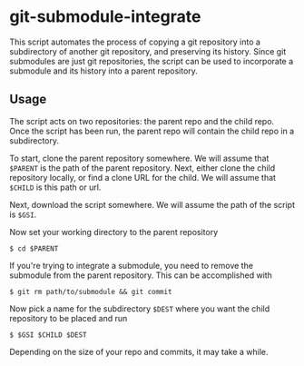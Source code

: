 # git-submodule-integrate

This script automates the process of copying a git repository into a
subdirectory of another git repository, and preserving its history. Since git
submodules are just git repositories, the script can be used to incorporate a
submodule and its history into a parent repository.

## Usage

The script acts on two repositories: the parent repo and the child repo. Once
the script has been run, the parent repo will contain the child repo in a
subdirectory.

To start, clone the parent repository somewhere. We will assume that `$PARENT`
is the path of the parent repository. Next, either clone the child repository
locally, or find a clone URL for the child. We will assume that `$CHILD`
is this path or url.

Next, download the script somewhere. We will assume the path of the script is
`$GSI`.

Now set your working directory to the parent repository

```
$ cd $PARENT
```

If you're trying to integrate a submodule, you need to remove the submodule from
the parent repository. This can be accomplished with

```
$ git rm path/to/submodule && git commit
```

Now pick a name for the subdirectory `$DEST` where you want the child repository
to be placed and run

```
$ $GSI $CHILD $DEST
```

Depending on the size of your repo and commits, it may take a while.
